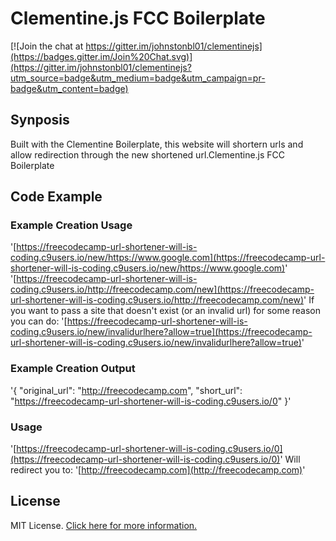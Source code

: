 # Clementine.js FCC Boilerplate

[![Join the chat at https://gitter.im/johnstonbl01/clementinejs](https://badges.gitter.im/Join%20Chat.svg)](https://gitter.im/johnstonbl01/clementinejs?utm_source=badge&utm_medium=badge&utm_campaign=pr-badge&utm_content=badge)

## Synposis
Built with the Clementine Boilerplate, this website will shortern urls and allow redirection through the new shortened url.Clementine.js FCC Boilerplate

## Code Example
### Example Creation Usage
'[https://freecodecamp-url-shortener-will-is-coding.c9users.io/new/https://www.google.com](https://freecodecamp-url-shortener-will-is-coding.c9users.io/new/https://www.google.com)'
'[https://freecodecamp-url-shortener-will-is-coding.c9users.io/http://freecodecamp.com/new](https://freecodecamp-url-shortener-will-is-coding.c9users.io/http://freecodecamp.com/new)'
If you want to pass a site that doesn't exist (or an invalid url) for some reason you can do:
'[https://freecodecamp-url-shortener-will-is-coding.c9users.io/new/invalidurlhere?allow=true](https://freecodecamp-url-shortener-will-is-coding.c9users.io/new/invalidurlhere?allow=true)'

### Example Creation Output
'{ "original_url": "http://freecodecamp.com", "short_url": "https://freecodecamp-url-shortener-will-is-coding.c9users.io/0" }'

### Usage
'[https://freecodecamp-url-shortener-will-is-coding.c9users.io/0](https://freecodecamp-url-shortener-will-is-coding.c9users.io/0)'
Will redirect you to:
'[http://freecodecamp.com](http://freecodecamp.com)'

## License

MIT License. [Click here for more information.](LICENSE.md)
